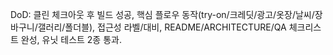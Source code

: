 DoD: 클린 체크아웃 후 빌드 성공, 핵심 플로우 동작(try-on/크레딧/광고/옷장/날씨/장바구니/갤러리/폴더블), 접근성 라벨/대비, README/ARCHITECTURE/QA 체크리스트 완성, 유닛 테스트 2종 통과.